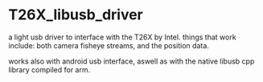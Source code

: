 # T26X_libusb_driver
a light usb driver to interface with the T26X by Intel. things that work include: both camera fisheye streams, and the position data.

works also with android usb interface, aswell as with the native libusb cpp library compiled for arm.
